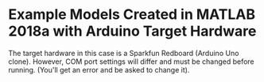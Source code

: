 # Example Models Created in MATLAB 2018a with Arduino Target Hardware

The target hardware in this case is a Sparkfun Redboard (Arduino Uno clone).
However, COM port settings will differ and must be changed before running. (You'll get an error and be asked to change it).
